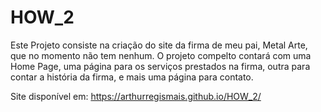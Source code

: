 # HOW_2

Este Projeto consiste na criação do site da firma de meu pai, Metal Arte, que no momento não tem nenhum.
O projeto compelto contará com uma Home Page, uma página para os serviços prestados na firma, outra para contar a história da firma, e mais uma página para contato.

Site disponível em: https://arthurregismais.github.io/HOW_2/
